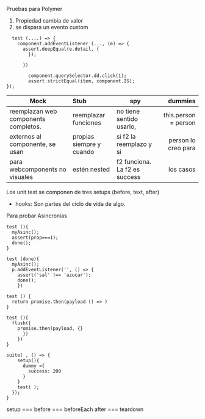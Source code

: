 Pruebas para Polymer

1. Propiedad cambia de valor
2. se dispara un evento custom

```chai
  test (....) => {
    component.addEventListener (..., (e) => {
      assert.deepEqual(e.detail, {      
        });

      })

        component.querySelector.dd.click(1);
        assert.strictEqual(item, component.IS);
});

```

|                  Mock                 |              Stub        |           spy                 |         dummies         |
| --------------------------------------|:-------------------------|-------------------------------|------------------------:|
|  reemplazan web components completos. | reemplazar funciones     | no tiene sentido usarlo,      |  this.person =  person  |
|  externos al componente, se usan      | propias siempre y cuando | si f2 la reemplazo y si       |  person lo creo para    |
|  para webcomponents no visuales       | estén nested             | f2 funciona. La f2 es success |  los casos            |                            

Los unit test se componen de tres setups (before, text, after)
* hooks: Son partes del ciclo de vida de algo.

Para probar Asincronías

```chai
test (){
  myAsinc();
  assert(prop===1);
  done();
}

test (done){
  myAsinc();
  p.addEventListener('', () => {
    assert('sal' !== 'azucar');
    done();
    })

test () {
  return promise.then(payload () => )
}

test (){
  flush({
    promise.then(payload, {}
      })
    })
}

suite( , () => {
    setup(){
      dummy ={
        success: 200
      }
    }
    test( );
  });
}

```

setup === before === beforeEach
after === teardown
